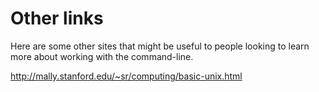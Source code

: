 # Other links

Here are some other sites that might be useful to people looking to learn more about working with the command-line.

http://mally.stanford.edu/~sr/computing/basic-unix.html
